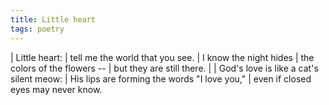 ```yaml
---
title: Little heart
tags: poetry
---
```


| Little heart:
| tell me the world that you see.
| I know the night hides
| the colors of the flowers --
| but they are still there.
|
| God's love is like a cat's silent meow:
| His lips are forming the words "I love you,"
| even if closed eyes may never know.
